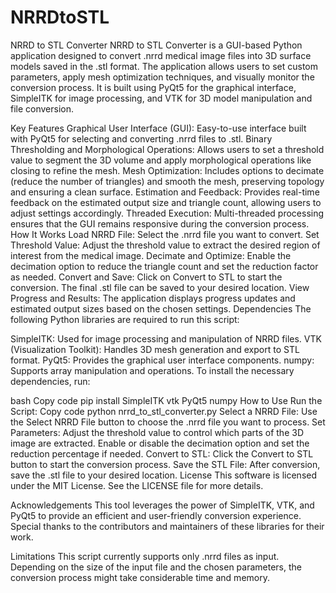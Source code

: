 # NRRDtoSTL
NRRD to STL Converter
NRRD to STL Converter is a GUI-based Python application designed to convert .nrrd medical image files into 3D surface models saved in the .stl format. The application allows users to set custom parameters, apply mesh optimization techniques, and visually monitor the conversion process. It is built using PyQt5 for the graphical interface, SimpleITK for image processing, and VTK for 3D model manipulation and file conversion.

Key Features
Graphical User Interface (GUI): Easy-to-use interface built with PyQt5 for selecting and converting .nrrd files to .stl.
Binary Thresholding and Morphological Operations: Allows users to set a threshold value to segment the 3D volume and apply morphological operations like closing to refine the mesh.
Mesh Optimization: Includes options to decimate (reduce the number of triangles) and smooth the mesh, preserving topology and ensuring a clean surface.
Estimation and Feedback: Provides real-time feedback on the estimated output size and triangle count, allowing users to adjust settings accordingly.
Threaded Execution: Multi-threaded processing ensures that the GUI remains responsive during the conversion process.
How It Works
Load NRRD File: Select the .nrrd file you want to convert.
Set Threshold Value: Adjust the threshold value to extract the desired region of interest from the medical image.
Decimate and Optimize: Enable the decimation option to reduce the triangle count and set the reduction factor as needed.
Convert and Save: Click on Convert to STL to start the conversion. The final .stl file can be saved to your desired location.
View Progress and Results: The application displays progress updates and estimated output sizes based on the chosen settings.
Dependencies
The following Python libraries are required to run this script:

SimpleITK: Used for image processing and manipulation of NRRD files.
VTK (Visualization Toolkit): Handles 3D mesh generation and export to STL format.
PyQt5: Provides the graphical user interface components.
numpy: Supports array manipulation and operations.
To install the necessary dependencies, run:

bash
Copy code
pip install SimpleITK vtk PyQt5 numpy
How to Use
Run the Script:
Copy code
python nrrd_to_stl_converter.py
Select a NRRD File: Use the Select NRRD File button to choose the .nrrd file you want to process.
Set Parameters:
Adjust the threshold value to control which parts of the 3D image are extracted.
Enable or disable the decimation option and set the reduction percentage if needed.
Convert to STL: Click the Convert to STL button to start the conversion process.
Save the STL File: After conversion, save the .stl file to your desired location.
License
This software is licensed under the MIT License. See the LICENSE file for more details.

Acknowledgements
This tool leverages the power of SimpleITK, VTK, and PyQt5 to provide an efficient and user-friendly conversion experience. Special thanks to the contributors and maintainers of these libraries for their work.

Limitations
This script currently supports only .nrrd files as input.
Depending on the size of the input file and the chosen parameters, the conversion process might take considerable time and memory.
